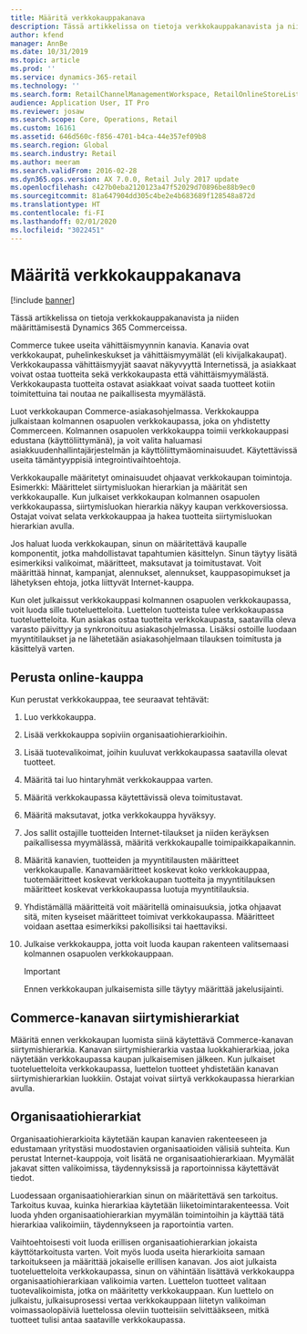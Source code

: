 ```yaml
---
title: Määritä verkkokauppakanava
description: Tässä artikkelissa on tietoja verkkokauppakanavista ja niiden määrittämisestä Dynamics 365 Commerceissa.
author: kfend
manager: AnnBe
ms.date: 10/31/2019
ms.topic: article
ms.prod: ''
ms.service: dynamics-365-retail
ms.technology: ''
ms.search.form: RetailChannelManagementWorkspace, RetailOnlineStoreList
audience: Application User, IT Pro
ms.reviewer: josaw
ms.search.scope: Core, Operations, Retail
ms.custom: 16161
ms.assetid: 646d560c-f856-4701-b4ca-44e357ef09b8
ms.search.region: Global
ms.search.industry: Retail
ms.author: meeram
ms.search.validFrom: 2016-02-28
ms.dyn365.ops.version: AX 7.0.0, Retail July 2017 update
ms.openlocfilehash: c427b0eba2120123a47f52029d70896be88b9ec0
ms.sourcegitcommit: 81a647904dd305c4be2e4b683689f128548a872d
ms.translationtype: HT
ms.contentlocale: fi-FI
ms.lasthandoff: 02/01/2020
ms.locfileid: "3022451"
---
```

# <a name="set-up-an-online-store-channel"></a>Määritä verkkokauppakanava

[!include [banner](includes/banner.md)]

Tässä artikkelissa on tietoja verkkokauppakanavista ja niiden määrittämisestä Dynamics 365 Commerceissa.

Commerce tukee useita vähittäismyynnin kanavia. Kanavia ovat verkkokaupat, puhelinkeskukset ja vähittäismyymälät (eli kivijalkakaupat). Verkkokaupassa vähittäismyyjät saavat näkyvyyttä Internetissä, ja asiakkaat voivat ostaa tuotteita sekä verkkokaupasta että vähittäismyymälästä. Verkkokaupasta tuotteita ostavat asiakkaat voivat saada tuotteet kotiin toimitettuina tai noutaa ne paikallisesta myymälästä. 

Luot verkkokaupan Commerce-asiakasohjelmassa. Verkkokauppa julkaistaan kolmannen osapuolen verkkokaupassa, joka on yhdistetty Commerceen. Kolmannen osapuolen verkkokauppa toimii verkkokauppasi edustana (käyttöliittymänä), ja voit valita haluamasi asiakkuudenhallintajärjestelmän ja käyttöliittymäominaisuudet. Käytettävissä useita tämäntyyppisiä integrointivaihtoehtoja. 

Verkkokaupalle määritetyt ominaisuudet ohjaavat verkkokaupan toimintoja. Esimerkki: Määrittelet siirtymisluokan hierarkian ja määrität sen verkkokaupalle. Kun julkaiset verkkokaupan kolmannen osapuolen verkkokaupassa, siirtymisluokan hierarkia näkyy kaupan verkkoversiossa. Ostajat voivat selata verkkokauppaa ja hakea tuotteita siirtymisluokan hierarkian avulla. 

Jos haluat luoda verkkokaupan, sinun on määritettävä kaupalle komponentit, jotka mahdollistavat tapahtumien käsittelyn. Sinun täytyy lisätä esimerkiksi valikoimat, määritteet, maksutavat ja toimitustavat. Voit määrittää hinnat, kampanjat, alennukset, alennukset, kauppasopimukset ja lähetyksen ehtoja, jotka liittyvät Internet-kauppa. 

Kun olet julkaissut verkkokauppasi kolmannen osapuolen verkkokaupassa, voit luoda sille tuoteluetteloita. Luettelon tuotteista tulee verkkokaupassa tuoteluetteloita. Kun asiakas ostaa tuotteita verkkokaupasta, saatavilla oleva varasto päivittyy ja synkronoituu asiakasohjelmassa. Lisäksi ostoille luodaan myyntitilaukset ja ne lähetetään asiakasohjelmaan tilauksen toimitusta ja käsittelyä varten.

## <a name="set-up-an-online-store"></a>Perusta online-kauppa

Kun perustat verkkokauppaa, tee seuraavat tehtävät:

1. Luo verkkokauppa.
2. Lisää verkkokauppa sopiviin organisaatiohierarkioihin.
3. Lisää tuotevalikoimat, joihin kuuluvat verkkokaupassa saatavilla olevat tuotteet.
4. Määritä tai luo hintaryhmät verkkokauppaa varten.
5. Määritä verkkokaupassa käytettävissä oleva toimitustavat.
6. Määritä maksutavat, jotka verkkokauppa hyväksyy.
7. Jos sallit ostajille tuotteiden Internet-tilaukset ja niiden keräyksen paikallisessa myymälässä, määritä verkkokaupalle toimipaikkapaikannin.
8. Määritä kanavien, tuotteiden ja myyntitilausten määritteet verkkokaupalle. Kanavamääritteet koskevat koko verkkokauppaa, tuotemääritteet koskevat verkkokaupan tuotteita ja myyntitilauksen määritteet koskevat verkkokaupassa luotuja myyntitilauksia.
9. Yhdistämällä määritteitä voit määritellä ominaisuuksia, jotka ohjaavat sitä, miten kyseiset määritteet toimivat verkkokaupassa. Määritteet voidaan asettaa esimerkiksi pakollisiksi tai haettaviksi.
10. Julkaise verkkokauppa, jotta voit luoda kaupan rakenteen valitsemaasi kolmannen osapuolen verkkokauppaan.

    > [!IMPORTANT]
    > Ennen verkkokaupan julkaisemista sille täytyy määrittää jakelusijainti.

## <a name="commerce-channel-navigation-hierarchies"></a>Commerce-kanavan siirtymishierarkiat

Määritä ennen verkkokaupan luomista siinä käytettävä Commerce-kanavan siirtymishierarkia. Kanavan siirtymishierarkia vastaa luokkahierarkiaa, joka näytetään verkkokaupassa kaupan julkaisemisen jälkeen. Kun julkaiset tuoteluetteloita verkkokaupassa, luettelon tuotteet yhdistetään kanavan siirtymishierarkian luokkiin. Ostajat voivat siirtyä verkkokaupassa hierarkian avulla.

## <a name="organization-hierarchies"></a>Organisaatiohierarkiat

Organisaatiohierarkioita käytetään kaupan kanavien rakenteeseen ja edustamaan yritystäsi muodostavien organisaatioiden välisiä suhteita. Kun perustat Internet-kauppoja, voit lisätä ne organisaatiohierarkiaan. Myymälät jakavat sitten valikoimissa, täydennyksissä ja raportoinnissa käytettävät tiedot. 

Luodessaan organisaatiohierarkian sinun on määritettävä sen tarkoitus. Tarkoitus kuvaa, kuinka hierarkiaa käytetään liiketoimintarakenteessa. Voit luoda yhden organisaatiohierarkian myymälän toimintoihin ja käyttää tätä hierarkiaa valikoimiin, täydennykseen ja raportointia varten. 

Vaihtoehtoisesti voit luoda erillisen organisaatiohierarkian jokaista käyttötarkoitusta varten. Voit myös luoda useita hierarkioita samaan tarkoitukseen ja määrittää jokaiselle erillisen kanavan. Jos aiot julkaista tuoteluetteloita verkkokaupassa, sinun on vähintään lisättävä verkkokauppa organisaatiohierarkiaan valikoimia varten. Luettelon tuotteet valitaan tuotevalikoimista, jotka on määritetty verkkokauppaan. Kun luettelo on julkaistu, julkaisuprosessi vertaa verkkokauppaan liitetyn valikoiman voimassaolopäiviä luettelossa oleviin tuotteisiin selvittääkseen, mitkä tuotteet tulisi antaa saataville verkkokaupassa.
